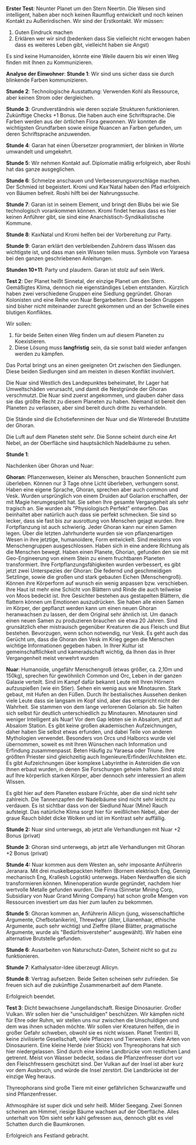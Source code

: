 **Erster Test**: 
Neunter Planet um den Stern Neertin. Die Wesen sind intelligent, haben aber noch keinen Raumflug entwickelt und noch keinen Kontakt zu Außerirdischen. Wir sind der Erstkontakt. Wir müssen:
1) Guten Eindruck machen
2) Erklären wer wir sind (bedenken dass Sie vielleicht nicht erwogen haben dass es weiteres Leben gibt, vielleicht haben sie Angst)

Es sind keine Humanoiden, könnte eine Weile dauern bis wir einen Weg finden mit Ihnen zu Kommunizieren.

**Analyse der Einwohner**:
**Stunde 1**: 
Wir sind uns sicher dass sie durch blinkende Farben kommunizieren.

**Stunde 2**: 
Technologische Ausstattung: Verwenden Kohl als Ressource, aber keinen Strom oder dergleichen.

**Stunde 3**: 
Grundverständnis wie deren soziale Strukturen funktionieren. Zukünftige Checks +1 Bonus. Die haben auch eine Schriftsprache. Die Farben werden aus der örtlichen Flora gewonnen. Wir konnten die wichtigsten Grundfarben sowie einige Nuancen an Farben gefunden, um deren Schriftsprache anzuwenden.

**Stunde 4**: 
Garan hat einen Übersetzer programmiert, der blinken in Worte umwandelt und umgekehrt.

**Stunde 5**:
Wir nehmen Kontakt auf.
Diplomatie mäßig erfolgreich, aber Roshi hat das ganze ausgeglichen.

**Stunde 6**:
Schmelze anschauen und Verbesserungsvorschläge machen. Der Schmied ist begeistert. Kromi und Kax'Natal haben den Pfad erfolgreich von Bäumen befreit. Roshi hilft bei der Nahrungssuche.

**Stunde 7**:
Garan ist in seinem Element, und bringt den Blubs bei wie Sie technologisch vorankommen können. Kromi findet heraus dass es hier keinen Anführer gibt, sie sind eine Anarchistisch-Syndikalistische Kommune.

**Stunde 8**: 
KaxNatal und Kromi helfen bei der Vorbereitung zur Party.

**Stunde 9**:
Garan erklärt den verbleibenden Zuhörern dass Wissen das wichtigste ist, und dass man sein Wissen teilen muss. Symbole von Yaraesa bei den ganzen geschriebenen Anleitungen.

**Stunden 10+11**:
Party und plaudern. Garan ist stolz auf sein Werk.

**Test 2**:
Der Planet heißt Sinnetal, der einzige Planet um den Stern. Gemäßigtes Klima, dennoch nie eigenständiges Leben entstanden. Kürzlich haben zwei verschiedene Gruppen eine Siedlung gegründet. Ghoran Kolonisten und eine Reihe von Nuar Bergarbeitern. Diese beiden Gruppen sind bisher nicht miteinander zurecht gekommen und an der Schwelle eines blutigen Konfliktes.

Wir sollen:
1) für beide Seiten einen Weg finden um auf diesem Planeten zu Koexistieren.
2) Diese Lösung muss **langfristig** sein, da sie sonst bald wieder anfangen werden zu kämpfen.

Das Portal bringt uns an einen geeigneten Ort zwischen den Siedlungen. Diese beiden Siedlungen sind am meisten in diesen Konflikt involviert. 

Die Nuar sind Westlich des Landepunktes beheimatet, Ihr Lager hat Umweltschäden verursacht, und damit die Nestgründe der Ghoran verschmutzt. Die Nuar sind zuerst angekommen, und glauben daher dass sie das größte Recht zu diesem Planeten zu haben. Niemand ist bereit den Planeten zu verlassen, aber sind bereit durch dritte zu verhandeln.

Die Stände sind die Echotiefenminen der Nuar und die Winteredel Brutstätte der Ghoran.

Die Luft auf dem Planeten steht sehr. Die Sonne scheint durch eine Art Nebel, an der Oberfläche sind hauptsächlich Nadelbäume zu sehen.

**Stunde 1**:

Nachdenken über Ghoran und Nuar: 

**Ghoran**:
Pflanzenwesen, kleiner als Menschen, brauchen Sonnenlicht zum überleben. Können nur 3 Tage ohne Licht überleben, verhungern sonst. Haben eine eigene Sprache, Ghoran, sprechen aber auch common und Vesk.
Wurden ursprünglich von einem Druiden auf Golarion erschaffen, der mit Magie herumgespielt hat. Sie sehen Ihre gesamte Vergangeheit als sehr tragisch an. Sie wurden als "Physiologisch Perfekt" entworfen. Das beinhaltet aber natürlich auch dass sie perfekt schmecken. Sie sind so lecker, dass sie fast bis zur ausrottung von Menschen gejagt wurden. Ihre Fortpflanzung ist auch schwierig. Jeder Ghoran kann nur einen Samen legen. Über die letzten Jahrhunderte wurden sie von pflanzenartigen Wesen in ihre jetztige, humanoidere, Form entwickelt. Sind meistens von Menschengruppen ausgeschlossen. Haben sich in eine andere Richtung als die Menschen bewegt. Haben einen Planete, Ghorian, gefunden den sie mit Geo-Engineerung von einem Stein zu einem fruchtbaren Planeten transformiert. Ihre Fortpflanzungsfähigkeiten wurden verbessert, es gibt jetzt zwei Unterspezies der Ghoran: Die federnd und geschmeidigen Setzlinge, sowie die großen und stark gebauten Eichen (Menschengroß). Können ihre Körperform auf wunsch ein wenig anpassen bzw. verschieben. Ihre Haut ist mehr eine Schicht von Blättern und Rinde die auch teilweise von Moos bedeckt ist. Ihre Gesichter bestehen aus gestapelten Blättern, die flattern können um Emotionen auszudrücken. Sie haben alle einen Samen im Körper, der gepflanzt werden kann um einen neuen Ghoran heranwachsen zu lassen, der dem Original sehr ähnlich ist. Um danach einen neuen Samen zu produzieren brauchen sie etwa 20 Jahren. Sind grunsätzlich eher mistrauisch gegenüber Kreaturen die aus Fleisch und Blut bestehen. Bevorzugen, wenn schon notwendig, nur Vesk. Es geht auch das Gerücht um, dass die Ghoran den Vesk im Krieg gegen die Menschen wichtige Informationen gegeben haben.
In Ihrer Kultur ist gemeinschaftlichkeit und kameradschaft wichtig, da Ihnen das in Ihrer Vergangenheit meist verwehrt wurden

**Nuar**: 
Humanoide, ungefähr Menschengroß (etwas größer, ca. 2,10m und 150kg), sprechen für gewöhnlich Common und Orc, Leben in der ganzen Galaxie verteilt. Sind im Kampf dafür bekannt Leute mit Ihren Hörnern aufzuspießen (wie ein Stier). Sehen ein wenig aus wie Minotauren. Stark gebaut, mit Hufen an den Füßen. Durch Ihr bestialisches Aussehen denken viele Leute dass sie langsam im Kopf sind, aber das entspricht nicht der Wahrheit. Sie stammen von dem lange verlorenen Golarion ab. Sie halten sich selbst für deutlich unterschiedlich zu Minotauren. Minotauren sind weniger Intelligent als Nuar! Vor dem Gap lebten sie in Absalom, jetzt auf Absalom Station. Es gibt keine großen akademischen Aufzeichnungen, daher haben Sie selbst etwas erfunden, und dabei Teile von anderen Mythologien verwendet. Besonders von Orcs und Halborcs wurde viel übernommen, soweit es mit Ihren Wünschen nach Information und Erfindung zusammenpasst. Beten Häufig zu Yaraesa oder Triune. Ihre größten Priester sind gleichzeitig auch Ingenieure/Erfinder/Architekten etc.
Es gibt Aufzeichnungen über komplexe Labyrinthe in Asteroiden die von Ihnen erbaut wurden, in denen Sie Forschungen geheim halten.
Sind stolz auf Ihre körperlich starken Körper, aber dennoch sehr interessiert an allem Wissen.

Es gibt hier auf dem Planeten essbare Früchte, aber die sind nicht sehr zahlreich. Die Tannenzapfen der Nadelbäume sind nicht sehr leicht zu verdauen.
Es ist sichtbar dass von der Siedlund Nuar (Mine) Rauch aufsteigt. Das natürliche Klima sorgt hier für weißlichen Nebel, aber der graue Rauch bildet dicke Wolken und ist im Kontrast sehr auffällig.

**Stunde 2:**
Nuar sind unterwegs, ab jetzt alle Verhandlungen mit Nuar +2 Bonus (privat)

**Stunde 3**:
Ghoran sind unterwegs, ab jetzt alle Verhandlungen mit Ghoran +2 Bonus (privat)

**Stunde 4:**
Nuar kommen aus dem Westen an, sehr imposante Anführerin Jeranara. Mit drei muskelbepackten Helfern (Bornem elektrisch Eng, Gennig mechanisch Eng, Krallesh Logistik) unterwegs. Haben Nerdwaffen die sich transformieren können.
Minenoperation wurde gegründet, nachdem hier wertvolle Metalle gefunden wurden. Die Firma (Sinnetar Mining Corp, Subsidiary von Nuar Grand Mining Company) hat schon große Mengen von Ressourcen investiert um das hier zum laufen zu bekommen.

**Stunde 5**:
Ghoran kommen an, Anführerin Allicyn (jung, wissenschaftliche Argumente, Chefbotanikerin), Threwdwyr (älter, Lilianenhaar, ethische Argumente, auch sehr wichtig) und Zieffre (lilane Blätter, pragmatische Argumente, wurde als "Bedürfnisversteher" ausgewählt).
Wir haben eine alternative Brutstelle gefunden.

**Stunde 6**:
Ausarbeiten von Naturschutz-Daten, Scheint nicht so gut zu funktionieren.

**Stunde 7**:
Kathalysator-Idee überzeugt Allicyn.

**Stunde 8**:
Vertrag aufsetzen. Beide Seiten scheinen sehr zufrieden. Sie freuen sich auf die zukünftige Zusammenarbeit auf dem Planete.

Erfolgreich beendet.

**Test 3**:
Dicht bewachsene Jungellandschaft. Riesige Dinosaurier. Großer Vulkan.
Wir sollen hier die "unschuldigen" beschützen. Wir kämpfen nicht für Ehre oder Ruhm, wir stellen uns nur zwischen die Unschuldigen und dem was ihnen schaden möchte.
Wir sollen vier Kreaturen helfen, die in großer Gefahr schweben, obwohl sie es nicht wissen.
Planet Trentirri III, keine zivilisierte Gesellschaft, viele Pflanzen und Tierwesen. Viele Arten von Dinosauriern. Eine kleine Herde (vier Stück) von Thyreophorans hat sich hier niedergelassen. Sind durch eine kleine Landbrücke vom restlichen Land getrennt. Meist von Wasser bedeckt, sodass die Pflanzenfresser dort vor den Fleischfressern geschützt sind. Der Vulkan auf der Insel ist aber kurz vor dem Ausbruch, und würde die Insel zerstört. Die Landbrücke ist der einzige Weg heraus.

Thyreophorans sind große Tiere mit einer gefährlichen Schwanzwaffe und sind Pflanzenfresser.

Athmosphäre ist super dick und sehr heiß. Milder Seegang. Zwei Sonnen scheinen am Himmel, riesige Bäume wachsen auf der Oberfläche. Alles unterhalt von 10m sieht sehr kahl gefressen aus, dennoch gibt es viel Schatten durch die Baumkronen.

Erfolgreich ans Festland gebracht.